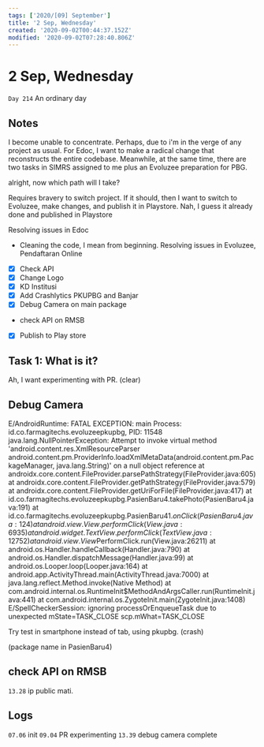 ```yaml
---
tags: ['2020/[09] September']
title: '2 Sep, Wednesday'
created: '2020-09-02T00:44:37.152Z'
modified: '2020-09-02T07:28:40.806Z'
---
```


# 2 Sep, Wednesday

`Day 214` An ordinary day


## Notes
I become unable to concentrate. Perhaps, due to i'm in the verge of any project as usual. For Edoc, I want to make a radical change that reconstructs the entire codebase. Meanwhile, at the same time, there are two tasks in SIMRS assigned to me plus an Evoluzee preparation for PBG.

alright, now which path will I take?

Requires bravery to switch project. If it should, then I want to switch to Evoluzee, make changes, and publish it in Playstore. Nah, I guess it already done and published in Playstore

Resolving issues in Edoc
- Cleaning the code, I mean from beginning.
Resolving issues in Evoluzee, Pendaftaran Online
- [x] Check API
- [x] Change Logo
- [x] KD Institusi
- [x] Add Crashlytics PKUPBG and Banjar
- [x] Debug Camera on main package
- check API on RMSB
- [x] Publish to Play store

## Task 1: What is it?
Ah, I want experimenting with PR. (clear)

## Debug Camera
E/AndroidRuntime: FATAL EXCEPTION: main
    Process: id.co.farmagitechs.evoluzeepkupbg, PID: 11548
    java.lang.NullPointerException: Attempt to invoke virtual method 'android.content.res.XmlResourceParser android.content.pm.ProviderInfo.loadXmlMetaData(android.content.pm.PackageManager, java.lang.String)' on a null object reference
        at androidx.core.content.FileProvider.parsePathStrategy(FileProvider.java:605)
        at androidx.core.content.FileProvider.getPathStrategy(FileProvider.java:579)
        at androidx.core.content.FileProvider.getUriForFile(FileProvider.java:417)
        at id.co.farmagitechs.evoluzeepkupbg.PasienBaru4.takePhoto(PasienBaru4.java:191)
        at id.co.farmagitechs.evoluzeepkupbg.PasienBaru4$1.onClick(PasienBaru4.java:124)
        at android.view.View.performClick(View.java:6935)
        at android.widget.TextView.performClick(TextView.java:12752)
        at android.view.View$PerformClick.run(View.java:26211)
        at android.os.Handler.handleCallback(Handler.java:790)
        at android.os.Handler.dispatchMessage(Handler.java:99)
        at android.os.Looper.loop(Looper.java:164)
        at android.app.ActivityThread.main(ActivityThread.java:7000)
        at java.lang.reflect.Method.invoke(Native Method)
        at com.android.internal.os.RuntimeInit$MethodAndArgsCaller.run(RuntimeInit.java:441)
        at com.android.internal.os.ZygoteInit.main(ZygoteInit.java:1408)
E/SpellCheckerSession: ignoring processOrEnqueueTask due to unexpected mState=TASK_CLOSE scp.mWhat=TASK_CLOSE

Try test in smartphone instead of tab, using pkupbg. (crash)

(package name in PasienBaru4)

## check API on RMSB
`13.28` ip public mati. 

## Logs
`07.06` init
`09.04` PR experimenting
`13.39` debug camera complete


